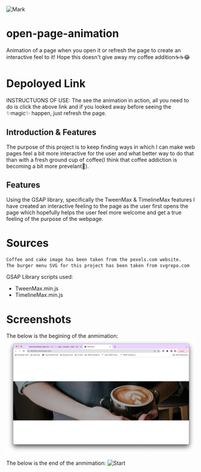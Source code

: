 ![Mark](https://img.shields.io/badge/Mark-Contributed-blue)

# open-page-animation
Animation of a page when you open it or refresh the page to create an interactive feel to it! Hope this doesn't give away my coffee addition☕️☕️😂



# Depoloyed Link

INSTRUCTUONS OF USE: The see the animation in action, all you need to do is click the above link and if you looked away before seeing the ✨magic✨ happen, just refresh the page.

## Introduction & Features

The purpose of this project is to keep finding ways in which I can make web pages feel a bit more interactive for the user and what better way to do that than with a fresh ground cup of coffee(I think that coffee addiction is becoming a bit more prevelant🤣).

## Features

Using the GSAP library, specifically the TweenMax & TimelineMax features I have created an interactive feeling to the page as the user first opens the page which hopefully helps the user feel more welcome and get a true feeling of the purpose of the webpage.

# Sources
    Coffee and cake image has been taken from the pexels.com website.
    The burger menu SVG for this project has been taken from svgrepo.com

  GSAP Library scripts used:
  - TweenMax.min.js
  - TimelineMax.min.js



 
# Screenshots
The below is the begining of the anmimation:
![Start ](./images/Start.png)

The below is the end of the anmimation:
![Start ](./images/End.png)